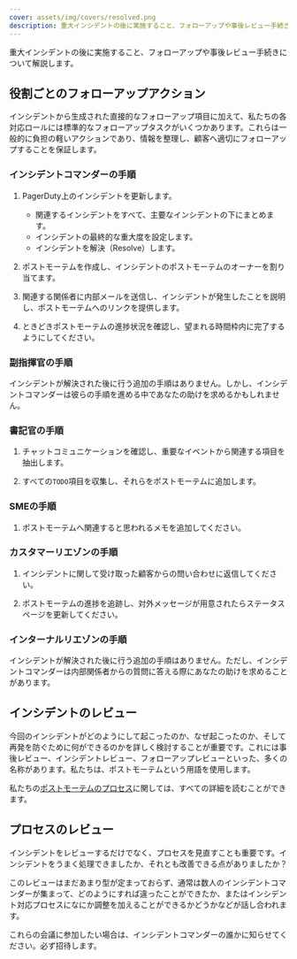 ```yaml
---
cover: assets/img/covers/resolved.png
description: 重大インシデントの後に実施すること、フォローアップや事後レビュー手続きについて解説します。
---
```

重大インシデントの後に実施すること、フォローアップや事後レビュー手続きについて解説します。

## 役割ごとのフォローアップアクション
インシデントから生成された直接的なフォローアップ項目に加えて、私たちの各対応ロールには標準的なフォローアップタスクがいくつかあります。これらは一般的に負担の軽いアクションであり、情報を整理し、顧客へ適切にフォローアップすることを保証します。

### インシデントコマンダーの手順

1. PagerDuty上のインシデントを更新します。
    * 関連するインシデントをすべて、主要なインシデントの下にまとめます。
    * インシデントの最終的な重大度を設定します。
    * インシデントを解決（Resolve）します。

1. ポストモーテムを作成し、インシデントのポストモーテムのオーナーを割り当てます。

1. 関連する関係者に内部メールを送信し、インシデントが発生したことを説明し、ポストモーテムへのリンクを提供します。

1. ときどきポストモーテムの進捗状況を確認し、望まれる時間枠内に完了するようにしてください。

### 副指揮官の手順
インシデントが解決された後に行う追加の手順はありません。しかし、インシデントコマンダーは彼らの手順を進める中であなたの助けを求めるかもしれません。

### 書記官の手順

1. チャットコミュニケーションを確認し、重要なイベントから関連する項目を抽出します。

1. すべての`TODO`項目を収集し、それらをポストモーテムに追加します。

### SMEの手順 

1. ポストモーテムへ関連すると思われるメモを追加してください。

### カスタマーリエゾンの手順

1. インシデントに関して受け取った顧客からの問い合わせに返信してください。

1. ポストモーテムの進捗を追跡し、対外メッセージが用意されたらステータスページを更新してください。

### インターナルリエゾンの手順
インシデントが解決された後に行う追加の手順はありません。ただし、インシデントコマンダーは内部関係者からの質問に答える際にあなたの助けを求めることがあります。

## インシデントのレビュー
今回のインシデントがどのようにして起こったのか、なぜ起こったのか、そして再発を防ぐために何ができるのかを詳しく検討することが重要です。これには事後レビュー、インシデントレビュー、フォローアップレビューといった、多くの名称があります。私たちは、ポストモーテムという用語を使用します。

私たちの[ポストモーテムのプロセス](post_mortem_process.md)に関しては、すべての詳細を読むことができます。

## プロセスのレビュー
インシデントをレビューするだけでなく、プロセスを見直すことも重要です。インシデントをうまく処理できましたか、それとも改善できる点がありましたか？

このレビューはまだあまり型が定まっておらず、通常は数人のインシデントコマンダーが集まって、どのようにすれば違ったことができたか、またはインシデント対応プロセスになにか調整を加えることができるかどうかなどが話し合われます。

これらの会議に参加したい場合は、インシデントコマンダーの誰かに知らせてください。必ず招待します。
